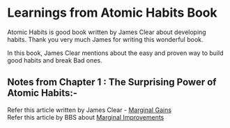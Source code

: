 <h1>Learnings from Atomic Habits Book </h1>

Atomic Habits is good book written by James Clear about developing habits. 
Thank you very much James for writing this wonderful book. 

In this book, James Clear mentions about the easy and proven way to build good habits and break Bad ones.

<h2>Notes from Chapter 1 : The Surprising Power of Atomic Habits:-</h2>
Refer this article written by James Clear - <a href='https://jamesclear.com/marginal-gains'>Marginal Gains</a> <br>
Refer this article by BBS about <a href='https://www.bbc.com/sport/olympics/19174302'>Marginal Improvements </a>

